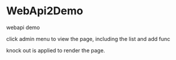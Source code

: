 # WebApi2Demo
webapi demo

click admin menu to view the page, including the list and add func

knock out is applied to render the page.
